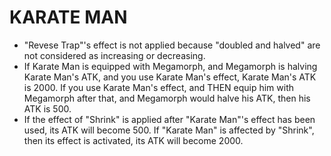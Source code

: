 # KARATE MAN

*   "Revese Trap"'s effect is not applied because "doubled and halved" are not considered as increasing or decreasing.
*   If Karate Man is equipped with Megamorph, and Megamorph is halving Karate Man's ATK, and you use Karate Man's effect, Karate Man's ATK is 2000. If you use Karate Man's effect, and THEN equip him with Megamorph after that, and Megamorph would halve his ATK, then his ATK is 500.
*   If the effect of "Shrink" is applied after "Karate Man"'s effect has been used, its ATK will become 500. If "Karate Man" is affected by "Shrink", then its effect is activated, its ATK will become 2000.
